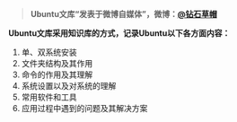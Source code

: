 > **Ubuntu文库“发表于微博自媒体”，微博：[@钻石草帽](https://weibo.com/strawhatchan)**

**Ubuntu文库采用知识库的方式，记录Ubuntu以下各方面内容：**

1. 单、双系统安装
2. 文件夹结构及其作用
3. 命令的作用及其理解
4. 系统设置以及对系统的理解
5. 常用软件和工具
6. 应用过程中遇到的问题及其解决方案